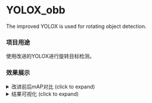 # YOLOX_obb
The improved YOLOX is used for rotating object detection.

### 项目用途
使用改进的YOLOX进行旋转目标检测。

### 效果展示
<details>
  <summary>改进前后mAP对比 (click to expand)</summary>

<p align="left"><img width="800" src="https://github.com/SSTato/YOLOX_obb/blob/master/demo/01.JPG"></p>

</details>


<details>
  <summary>结果可视化 (click to expand)</summary>

<p align="left"><img width="800" src="https://github.com/SSTato/YOLOX_obb/blob/master/demo/02.JPG"></p>

</details>

